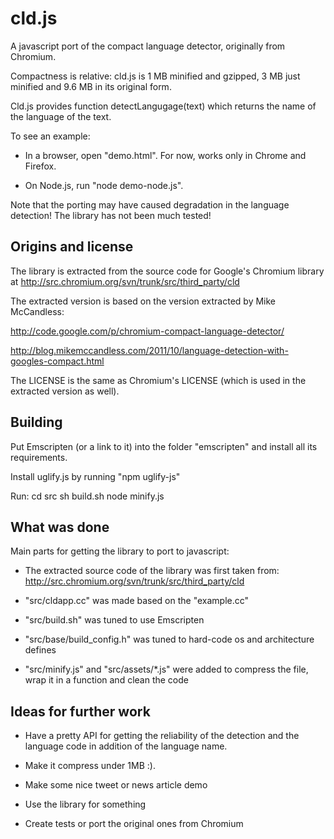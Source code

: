 cld.js
======

A javascript port of the compact language detector, originally from Chromium.

Compactness is relative: cld.js is 1 MB minified and gzipped, 3 MB just minified and 9.6 MB in its original form.

Cld.js provides function detectLangugage(text) which returns the name of the language of the text.

To see an example:

* In a browser, open "demo.html". For now, works only in Chrome and Firefox.

* On Node.js, run "node demo-node.js".

Note that the porting may have caused degradation in the language detection! The library has not been much tested!

Origins and license
-------------------

The library is extracted from the source code for Google's Chromium library at
http://src.chromium.org/svn/trunk/src/third_party/cld

The extracted version is based on the version extracted by Mike McCandless:

http://code.google.com/p/chromium-compact-language-detector/

http://blog.mikemccandless.com/2011/10/language-detection-with-googles-compact.html

The LICENSE is the same as Chromium's LICENSE (which is used in the extracted version as well).

Building
--------

Put Emscripten (or a link to it) into the folder "emscripten" and install all its requirements.

Install uglify.js by running "npm uglify-js"

Run:
cd src
sh build.sh
node minify.js

What was done
-------------

Main parts for getting the library to port to javascript:

* The extracted source code of the library was first taken from:
http://src.chromium.org/svn/trunk/src/third_party/cld

* "src/cldapp.cc" was made based on the "example.cc"

* "src/build.sh" was tuned to use Emscripten

* "src/base/build_config.h" was tuned to hard-code os and architecture defines

* "src/minify.js" and "src/assets/*.js" were added to compress the file, wrap it in a function and clean the code 

Ideas for further work
----------------------

* Have a pretty API for getting the reliability of the detection and the language code in addition of the language name.

* Make it compress under 1MB :).

* Make some nice tweet or news article demo

* Use the library for something

* Create tests or port the original ones from Chromium